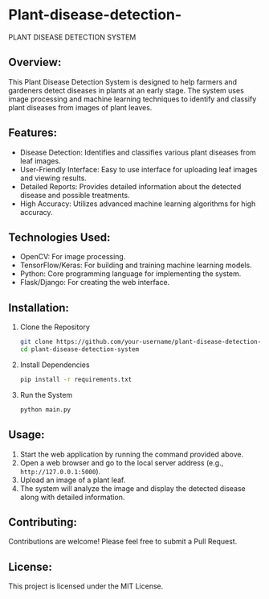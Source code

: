 # Plant-disease-detection-
PLANT DISEASE DETECTION SYSTEM

Overview:
---------
This Plant Disease Detection System is designed to help farmers and gardeners detect diseases in plants at an early stage. The system uses image processing and machine learning techniques to identify and classify plant diseases from images of plant leaves.

Features:
---------
- Disease Detection: Identifies and classifies various plant diseases from leaf images.
- User-Friendly Interface: Easy to use interface for uploading leaf images and viewing results.
- Detailed Reports: Provides detailed information about the detected disease and possible treatments.
- High Accuracy: Utilizes advanced machine learning algorithms for high accuracy.

Technologies Used:
------------------
- OpenCV: For image processing.
- TensorFlow/Keras: For building and training machine learning models.
- Python: Core programming language for implementing the system.
- Flask/Django: For creating the web interface.

Installation:
-------------
1. Clone the Repository
    ```bash
    git clone https://github.com/your-username/plant-disease-detection-system.git
    cd plant-disease-detection-system
    ```

2. Install Dependencies
    ```bash
    pip install -r requirements.txt
    ```

3. Run the System
    ```bash
    python main.py
    ```

Usage:
------
1. Start the web application by running the command provided above.
2. Open a web browser and go to the local server address (e.g., `http://127.0.0.1:5000`).
3. Upload an image of a plant leaf.
4. The system will analyze the image and display the detected disease along with detailed information.

Contributing:
-------------
Contributions are welcome! Please feel free to submit a Pull Request.

License:
--------
This project is licensed under the MIT License.
